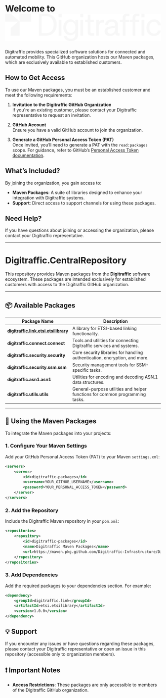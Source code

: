 # Welcome to ![Digitraffic](assets/DT_logotype_white.png)

Digitraffic provides specialized software solutions for connected and automated mobility. This GitHub organization hosts our Maven packages, which are exclusively available to established customers.

## How to Get Access

To use our Maven packages, you must be an established customer and meet the following requirements:

1. **Invitation to the Digitraffic GitHub Organization**  
   If you're an existing customer, please contact your Digitraffic representative to request an invitation.

2. **GitHub Account**  
   Ensure you have a valid GitHub account to join the organization.

3. **Generate a GitHub Personal Access Token (PAT)**  
   Once invited, you’ll need to generate a PAT with the `read:packages` scope. For guidance, refer to GitHub’s [Personal Access Token documentation](https://docs.github.com/en/github/authenticating-to-github/creating-a-personal-access-token).

## What’s Included?

By joining the organization, you gain access to:

- **Maven Packages**: A suite of libraries designed to enhance your integration with Digitraffic systems.
- **Support**: Direct access to support channels for using these packages.

## Need Help?

If you have questions about joining or accessing the organization, please contact your Digitraffic representative.

---

# Digitraffic.CentralRepository

This repository provides Maven packages from the **Digitraffic** software ecosystem. These packages are intended exclusively for established customers with access to the Digitraffic GitHub organization.

---

## 📦 Available Packages

| **Package Name**                           | **Description**                                                                 |
|--------------------------------------------|---------------------------------------------------------------------------------|
| **[digitraffic.link.etsi.etsilibrary](https://github.com/Digitraffic-Infrastructure/Digitraffic.CentralRepository/packages/2370073)**      | A library for ETSI-based linking functionality.                                |
| **digitraffic.connect.connect**            | Tools and utilities for connecting Digitraffic services and systems.           |
| **digitraffic.security.security**          | Core security libraries for handling authentication, encryption, and more.     |
| **digitraffic.security.ssm.ssm**           | Security management tools for SSM-specific tasks.                              |
| **digitraffic.asn1.asn1**                  | Utilities for encoding and decoding ASN.1 data structures.                     |
| **digitraffic.utils.utils**                | General-purpose utilities and helper functions for common programming tasks.   |

---

## 🔧 Using the Maven Packages

To integrate the Maven packages into your projects:

### 1. Configure Your Maven Settings
Add your GitHub Personal Access Token (PAT) to your Maven `settings.xml`:
```xml
<servers>
    <server>
        <id>digitraffic-packages</id>
        <username>YOUR_GITHUB_USERNAME</username>
        <password>YOUR_PERSONAL_ACCESS_TOKEN</password>
    </server>
</servers>
```
### 2. Add the Repository
Include the Digitraffic Maven repository in your `pom.xml`:
```xml
<repositories>
    <repository>
        <id>digitraffic-packages</id>
        <name>Digitraffic Maven Packages</name>
        <url>https://maven.pkg.github.com/Digitraffic-Infrastructure/Digitraffic.Packages</url>
    </repository>
</repositories>
```
### 3. Add Dependencies
Add the required packages to your dependencies section. For example:
```xml
<dependency>
    <groupId>digitraffic.link</groupId>
    <artifactId>etsi.etsilibrary</artifactId>
    <version>1.0.0</version>
</dependency>
```

## 💡 Support
If you encounter any issues or have questions regarding these packages, please contact your Digitraffic representative or open an issue in this repository (accessible only to organization members).

## ❗ Important Notes
- **Access Restrictions**: These packages are only accessible to members of the Digitraffic GitHub organization.
